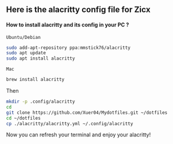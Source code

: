 ## Here is the alacritty config file for Zicx
#### How to install alacritty and its config in your PC ?
`Ubuntu/Debian`
```bash
sudo add-apt-repository ppa:mmstick76/alacritty 
sudo apt update
sudo apt install alacritty
```

`Mac`
```bash
brew install alacritty
```

Then
```bash
mkdir -p .config/alacritty
cd
git clone https://github.com/Xuer04/Mydotfiles.git ~/dotfiles
cd ~/dotfiles
cp ./alacritty/alacritty.yml ~/.config/alacritty
```
Now you can refresh your terminal and enjoy your alacritty! 
